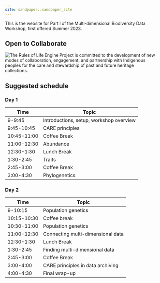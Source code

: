 ```yaml
---
site: sandpaper::sandpaper_site
---
```


This is the website for Part I of the Multi-dimensional Biodiversity Data Workshop, first offered Summer 2023.

## Open to Collaborate

![The Rules of Life Engine Project is committed to the development of new modes of collaboration, engagement, and partnership with Indigenous peoples for the care and stewardship of past and future heritage collections.](https://raw.githubusercontent.com/role-model/multidim-biodiv-data/main/Open_To_Collaborate.png)

## Suggested schedule 

### Day 1

| Time | Topic | 
|------|-------|
| 9-9:45 | Introductions, setup, workshop overview | 
| 9:45-10:45 | CARE principles | 
| 10:45-11:00 | Coffee Break | 
| 11:00-12:30 | Abundance |
| 12:30-1:30 | Lunch Break | 
| 1:30-2:45 | Traits |
| 2:45-3:00 | Coffee Break |
| 3:00-4:30 | Phylogenetics |

### Day 2

| Time | Topic | 
|------|-------|
| 9-10:15 | Population genetics | 
| 10:15-10:30 | Coffee break | 
| 10:30-11:00 | Population genetics | 
| 11:00-12:30 | Connecting multi-dimensional data |
| 12:30-1:30 | Lunch Break | 
| 1:30-2:45 | Finding multi-dimensional data |
| 2:45-3:00 | Coffee Break |
| 3:00-4:00 | CARE principles in data archiving |
| 4:00-4:30 | Final wrap-up |
